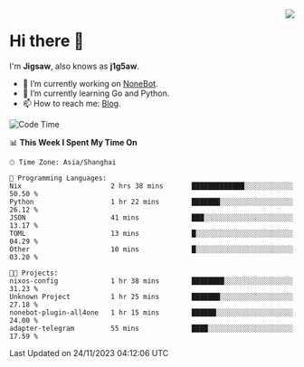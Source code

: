 <a href="#">
  <img align="right" src="https://github-readme-stats.vercel.app/api?username=j1g5awi&count_private=true&show_icons=true&title_color=80070B&text_color=B3B3B3&bg_color=212121&icon_color=80070B" />
</a>

# Hi there 👋

I'm **Jigsaw**, also knows as **j1g5aw**.

- 🔭 I’m currently working on [NoneBot](https://github.com/nonebot).
- 🌱 I’m currently learning Go and Python.
- 📫 How to reach me: [Blog](https://blog.maddestroyer.xyz/).

<!--START_SECTION:waka-->
![Code Time](http://img.shields.io/badge/Code%20Time-1%2C308%20hrs%2052%20mins-blue)

📊 **This Week I Spent My Time On** 

```text
🕑︎ Time Zone: Asia/Shanghai

💬 Programming Languages: 
Nix                      2 hrs 38 mins       █████████████░░░░░░░░░░░░   50.50 % 
Python                   1 hr 22 mins        ███████░░░░░░░░░░░░░░░░░░   26.12 % 
JSON                     41 mins             ███░░░░░░░░░░░░░░░░░░░░░░   13.17 % 
TOML                     13 mins             █░░░░░░░░░░░░░░░░░░░░░░░░   04.29 % 
Other                    10 mins             █░░░░░░░░░░░░░░░░░░░░░░░░   03.20 % 

🐱‍💻 Projects: 
nixos-config             1 hr 38 mins        ████████░░░░░░░░░░░░░░░░░   31.23 % 
Unknown Project          1 hr 25 mins        ███████░░░░░░░░░░░░░░░░░░   27.18 % 
nonebot-plugin-all4one   1 hr 15 mins        ██████░░░░░░░░░░░░░░░░░░░   24.00 % 
adapter-telegram         55 mins             ████░░░░░░░░░░░░░░░░░░░░░   17.59 % 
```


 Last Updated on 24/11/2023 04:12:06 UTC
<!--END_SECTION:waka-->
